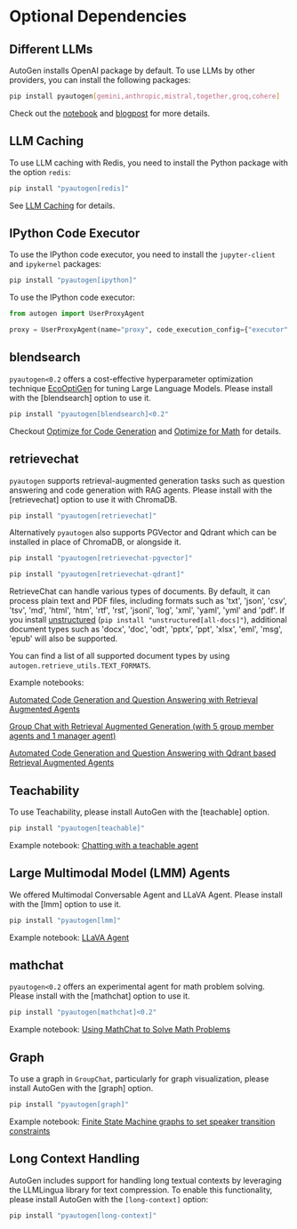 # Optional Dependencies

## Different LLMs

AutoGen installs OpenAI package by default. To use LLMs by other providers, you can install the following packages:

```bash
pip install pyautogen[gemini,anthropic,mistral,together,groq,cohere]
```

Check out the [notebook](https://github.com/autogen-ai/autogen/blob/main/notebook/autogen_uniformed_api_calling.ipynb) and 
[blogpost](/blog/2024/06/24/AltModels-Classes) for more details.

## LLM Caching

To use LLM caching with Redis, you need to install the Python package with
the option `redis`:

```bash
pip install "pyautogen[redis]"
```

See [LLM Caching](Use-Cases/agent_chat.md#llm-caching) for details.

## IPython Code Executor

To use the IPython code executor, you need to install the `jupyter-client`
and `ipykernel` packages:

```bash
pip install "pyautogen[ipython]"
```

To use the IPython code executor:

```python
from autogen import UserProxyAgent

proxy = UserProxyAgent(name="proxy", code_execution_config={"executor": "ipython-embedded"})
```

## blendsearch

`pyautogen<0.2` offers a cost-effective hyperparameter optimization technique [EcoOptiGen](https://arxiv.org/abs/2303.04673) for tuning Large Language Models. Please install with the [blendsearch] option to use it.

```bash
pip install "pyautogen[blendsearch]<0.2"
```

Checkout [Optimize for Code Generation](https://github.com/autogen-ai/autogen/blob/main/notebook/oai_completion.ipynb) and [Optimize for Math](https://github.com/autogen-ai/autogen/blob/main/notebook/oai_chatgpt_gpt4.ipynb) for details.

## retrievechat

`pyautogen` supports retrieval-augmented generation tasks such as question answering and code generation with RAG agents. Please install with the [retrievechat] option to use it with ChromaDB.

```bash
pip install "pyautogen[retrievechat]"
```

Alternatively `pyautogen` also supports PGVector and Qdrant which can be installed in place of ChromaDB, or alongside it.

```bash
pip install "pyautogen[retrievechat-pgvector]"
```

```bash
pip install "pyautogen[retrievechat-qdrant]"
```

RetrieveChat can handle various types of documents. By default, it can process
plain text and PDF files, including formats such as 'txt', 'json', 'csv', 'tsv',
'md', 'html', 'htm', 'rtf', 'rst', 'jsonl', 'log', 'xml', 'yaml', 'yml' and 'pdf'.
If you install [unstructured](https://unstructured-io.github.io/unstructured/installation/full_installation.html)
(`pip install "unstructured[all-docs]"`), additional document types such as 'docx',
'doc', 'odt', 'pptx', 'ppt', 'xlsx', 'eml', 'msg', 'epub' will also be supported.

You can find a list of all supported document types by using `autogen.retrieve_utils.TEXT_FORMATS`.

Example notebooks:

[Automated Code Generation and Question Answering with Retrieval Augmented Agents](https://github.com/autogen-ai/autogen/blob/main/notebook/agentchat_RetrieveChat.ipynb)

[Group Chat with Retrieval Augmented Generation (with 5 group member agents and 1 manager agent)](https://github.com/autogen-ai/autogen/blob/main/notebook/agentchat_groupchat_RAG.ipynb)

[Automated Code Generation and Question Answering with Qdrant based Retrieval Augmented Agents](https://github.com/autogen-ai/autogen/blob/main/notebook/agentchat_RetrieveChat_qdrant.ipynb)

## Teachability

To use Teachability, please install AutoGen with the [teachable] option.

```bash
pip install "pyautogen[teachable]"
```

Example notebook: [Chatting with a teachable agent](https://github.com/autogen-ai/autogen/blob/main/notebook/agentchat_teachability.ipynb)

## Large Multimodal Model (LMM) Agents

We offered Multimodal Conversable Agent and LLaVA Agent. Please install with the [lmm] option to use it.

```bash
pip install "pyautogen[lmm]"
```

Example notebook: [LLaVA Agent](https://github.com/autogen-ai/autogen/blob/main/notebook/agentchat_lmm_llava.ipynb)

## mathchat

`pyautogen<0.2` offers an experimental agent for math problem solving. Please install with the [mathchat] option to use it.

```bash
pip install "pyautogen[mathchat]<0.2"
```

Example notebook: [Using MathChat to Solve Math Problems](https://github.com/autogen-ai/autogen/blob/main/notebook/agentchat_MathChat.ipynb)

## Graph

To use a graph in `GroupChat`, particularly for graph visualization, please install AutoGen with the [graph] option.

```bash
pip install "pyautogen[graph]"
```

Example notebook: [Finite State Machine graphs to set speaker transition constraints](https://autogen-ai.github.io/autogen/docs/notebooks/agentchat_groupchat_finite_state_machine)

## Long Context Handling

AutoGen includes support for handling long textual contexts by leveraging the LLMLingua library for text compression. To enable this functionality, please install AutoGen with the `[long-context]` option:

```bash
pip install "pyautogen[long-context]"
```
